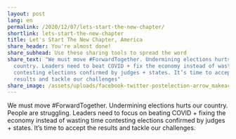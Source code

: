 ```yaml
---
layout: post
lang: en
permalink: /2020/12/07/lets-start-the-new-chapter/
shortlink: lets-start-the-new-chapter
title: Let's Start The New Chapter, America
share_header: You're almost done!
share_subhead: Use these sharing tools to spread the word
share_text: "We must move #ForwardTogether. Undermining elections hurts our
  country. Leaders need to beat COVID + fix the economy instead of wasting time
  contesting elections confirmed by judges + states. It’s time to accept the
  results and tackle our challenges"
share_image: /assets/uploads/facebook-twitter-postelection-arrow_makeacopy-3-1-.png
---
```

We must move #ForwardTogether. Undermining elections hurts our country. People are struggling. Leaders need to focus on beating COVID + fixing the economy instead of wasting time contesting elections confirmed by judges + states. It’s time to accept the results and tackle our challenges.